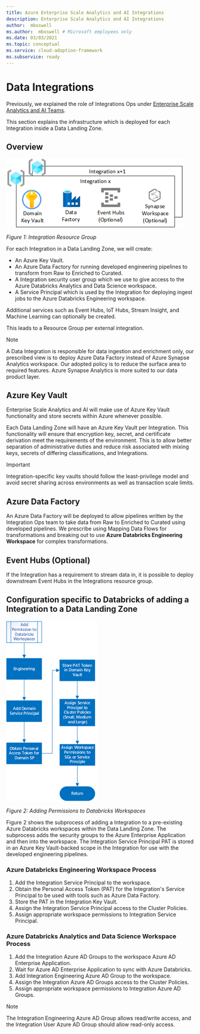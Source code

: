 ```yaml
---
title: Azure Enterprise Scale Analytics and AI Integrations
description: Enterprise Scale Analytics and AI Integrations
author:  mboswell
ms.author:  mboswell # Microsoft employees only
ms.date: 03/03/2021
ms.topic: conceptual
ms.service: cloud-adoption-framework
ms.subservice: ready
---
```


# Data Integrations

Previously, we explained the role of Integrations Ops under [Enterprise Scale Analytics and AI Teams](persona-and-teams.md#domain-ops-per-Integration).

This section explains the infrastructure which is deployed for each Integration inside a Data Landing Zone.

## Overview

![Integrations](./images/integration-resource-group.png)

*Figure 1: Integration Resource Group*

For each Integration in a Data Landing Zone, we will create:

* An Azure Key Vault.
* An Azure Data Factory for running developed engineering pipelines to transform from Raw to Enriched to Curated.
* A Integration security user group which we use to give access to the Azure Databricks Analytics and Data Science workspace.
* A Service Principal which is used by the Integration for deploying ingest jobs to the Azure Databricks Engineering workspace.

Additional services such as Event Hubs, IoT Hubs, Stream Insight, and Machine Learning can optionally be created.

This leads to a Resource Group per external integration.

>[!NOTE]
>A Data Integration is responsible for data ingestion and enrichment only, our prescribed view is to deploy Azure Data Factory instead of Azure Synapse Analytics workspace. Our adopted policy is to reduce the surface area to required features. Azure Synapse Analytics is more suited to our data product layer.

## Azure Key Vault

Enterprise Scale Analytics and AI will make use of Azure Key Vault functionality and store secrets within Azure whenever possible.

Each Data Landing Zone will have an Azure Key Vault per Integration. This functionality will ensure that encryption key, secret, and certificate derivation meet the requirements of the environment. This is to allow better separation of administrative duties and reduce risk associated with mixing keys, secrets of differing classifications, and Integrations.

>[!IMPORTANT]
>Integration-specific key vaults should follow the least-privilege model and avoid secret sharing across environments as well as transaction scale limits.

## Azure Data Factory

An Azure Data Factory will be deployed to allow pipelines written by the Integration Ops team to take data from Raw to Enriched to Curated using developed pipelines. We prescribe using Mapping Data Flows for transformations and breaking out to use **Azure Databricks Engineering Workspace** for complex transformations.

## Event Hubs (Optional)

If the Integration has a requirement to stream data in, it is possible to deploy downstream Event Hubs in the Integrations resource group.

## Configuration specific to Databricks of adding a Integration to a Data Landing Zone

![Adding Permissions to Databricks Workspaces](./images/adding-permissions-databricks-workspaces.png)

*Figure 2: Adding Permissions to Databricks Workspaces*

Figure 2 shows the subprocess of adding a Integration to a pre-existing Azure Databricks workspaces within the Data Landing Zone. The subprocess adds the security groups to the Azure Enterprise Application and then into the workspace. The Integration Service Principal PAT is stored in an Azure Key Vault-backed scope in the Integration for use with the developed engineering pipelines.

### Azure Databricks Engineering Workspace Process

1. Add the Integration Service Principal to the workspace.
1. Obtain the Personal Access Token (PAT) for the Integration's Service Principal to be used with tools such as Azure Data Factory.
1. Store the PAT in the Integration Key Vault.
1. Assign the Integration Service Principal access to the Cluster Policies.
1. Assign appropriate workspace permissions to Integration Service Principal.

### Azure Databricks Analytics and Data Science Workspace Process

1. Add the Integration Azure AD Groups to the workspace Azure AD Enterprise Application.
1. Wait for Azure AD Enterprise Application to sync with Azure Databricks.
1. Add Integration Engineering Azure AD Group to the workspace.
1. Assign the Integration Azure AD Groups access to the Cluster Policies.
1. Assign appropriate workspace permissions to Integration Azure AD Groups.

>[!NOTE]
>The Integration Engineering Azure AD Group allows read/write access, and the Integration User Azure AD Group should allow read-only access.
